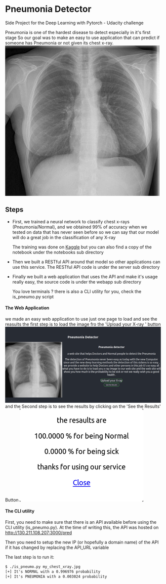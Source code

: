 # Pneumonia Detector
Side Project for the Deep Learning with Pytorch - Udacity challenge

Pneumonia   is one of the hardest disease to detect especially in it's first stage 
So our goal was to make an easy to use application that can predict if someone
has Pneumonia or not given its chest x-ray.
![example chest x-ray](/imgs/example-chest-xray.jpg)

## Steps
- First, we trained a neural network to classify chest x-rays (Pneumonia/Normal), and we obtained 99% of accuracy when we tested on data that has never seen before so we can say that our model will do a great job in the classification of any X-ray

  The training was done on [Kaggle](https://www.kaggle.com/yasserlatreche/pneumonia-99-accuracy-using-densenet121) but you can also find a copy of the notebook under the notebooks sub directory
  
- Then we built a RESTful API around that model so other applications can use this service. The RESTful API code is under the server sub directory

- Finally we built a web application that uses the API and make it's usage really easy, the source code is under the webapp sub directory

  You love terminals ? there is also a CLI utility for you, check the is_pneumo.py script

#### The Web Application
we made an easy web application to use just one page to load and see the reasults 
the first step is to load the image fro the 'Upload your X-ray ' button 
![main page](/imgs/Main-page.png)
and the Second step is to see the results by clicking on the  'See the Results' Button
![main page](/imgs/Result.png)

#### The CLI utility
First, you need to make sure that there is an API available before using the CLI utility (is_pneumo.py). At the time of writing this, the API was hosted on http://130.211.108.207:3000/pred

Then you need to setup the new IP (or hopefully a domain name) of the API if it has changed by replacing the API_URL variable

The last step is to run it:
```
$ ./is_pneumo.py my_chest_xray.jpg
[+] It's NORMAL with a 0.996976 probability
[+] It's PNEUMONIA with a 0.003024 probability
```
